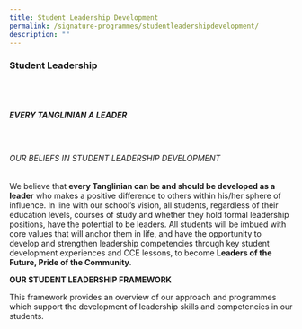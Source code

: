 ```yaml
---
title: Student Leadership Development
permalink: /signature-programmes/studentleadershipdevelopment/
description: ""
---
```

### Student Leadership

<br>
<br>


##### EVERY TANGLINIAN A LEADER
<br>

###### OUR BELIEFS IN STUDENT LEADERSHIP DEVELOPMENT

We believe that **every Tanglinian can be and should be developed as a leader** who makes a positive difference to others within his/her sphere of influence. In line with our school’s vision, all students, regardless of their education levels, courses of study and whether they hold formal leadership positions, have the potential to be leaders. All students will be imbued with core values that will anchor them in life, and have the opportunity to develop and strengthen leadership competencies through key student development experiences and CCE lessons, to become **Leaders of the Future, Pride of the Community**.

**OUR STUDENT LEADERSHIP FRAMEWORK**

This framework provides an overview of our approach and programmes which support the development of leadership skills and competencies in our students.